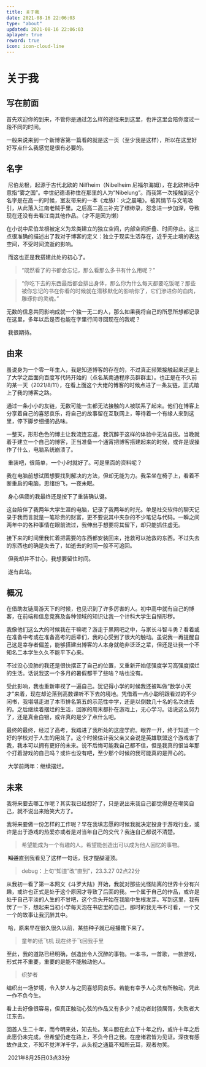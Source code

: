 ```yaml
---
title: 关于我
date: 2021-08-16 22:06:03
type: "about"
updated: 2021-08-16 22:06:03
aplayer: true
reward: true
icon: icon-cloud-line
---
```


# 关于我

## 写在前面

​		首先欢迎你的到来，不管你是通过怎么样的途径来到这里，也许这里会陪你度过一段不同的时间。

​		一般来说来到一个新博客第一篇看的就是这一页（至少我是这样），所以在这里好好写点什么我感觉是很有必要的。

## 名字

​		尼伯龙根，起源于古代北欧的 Nilfheim（Nibelheim 尼福尔海姆），在北欧神话中意指“雾之国”。中世纪德语称住在那里的人为“Nibelung”。而我第一次接触到这个名字是在高一的时候，室友带来的一本《龙族Ⅰ：火之晨曦》。被其情节与文笔吸引，从此落入江南老贼手里。之后高二高三补完了缥缈录，怨念进一步加深，导致现在还没有去看江南其他作品。（才不是因为懒）

​		在小说中尼伯龙根被定义为龙类建立的独立空间，内部空间折叠、时间停止。这三点很准确的描述出了我对于博客的定义：独立于现实生活存在，近乎无止境的表达空间，不受时间流逝的影响。

​		而这也正是我搭建此处的初心了。

> “既然看了的书都会忘记，那么看那么多书有什么用呢？”

> “你吃下去的东西最后都会排出身体，那么你为什么每天都要吃饭呢？那些被你忘记的书在你看的时候就在潜移默化的影响你了，它们渗进你的血肉，雕琢你的灵魂。”

​		无数的信息共同影响成就一个独一无二的人，那么如果我将自己的所思所想都记录在这里，多年以后是否也能在字里行间寻回现在的我呢？

​		我很期待。

## 由来

​		虽说身为一个零一年生人，我是知道博客的存在的，不过真正频繁接触起来还是上了大学之后面向百度写代码开始的（点名某南通程序员群群主）。也正是在不久前的某一天（2021/8/11），在看上面这个大佬的博客的时候点进了一条友链，正式踏上了我的博客之路。

​		通过一条小小的友链，无数可能一生都无法接触的人被联系了起来。他们在博客上分享着自己的喜怒哀乐，将自己的故事留在互联网上，等待着一个有缘人来到这里，停下脚步细细的品味。

​		一整天，形形色色的博主让我流连忘返，我沉醉于这样的体验中无法自拔。当晚就着手建立一个自己的博客，正当准备一个通宵把博客搭建起来的时候，或许是误操作了什么，电脑系统崩溃了。

​		重装吧，很简单，一个小时就好了。可是里面的资料呢？

​		我在电脑前想试图想要找到解决的方法，但却无能为力。我呆坐在椅子上，看着不断重启的电脑，思绪纷飞，一夜未眠。

​		身心俱疲的我最终还是按下了重装确认键。

​		这台陪伴了我两年大学生涯的电脑，记录了我两年的时光。单是社交软件的聊天记录于我而言就是一笔珍贵的财富，更不要说其中夹杂的不少笔记与代码。一瞬之间两年中的各种事情在眼前流过，我伸出手想要将其留下，却只能抓住虚无。

​		接下来的时间里我忙着把需要的东西都安装回来，抢救可以抢救的东西。不过失去的东西也的确是失去了，如逝去的时间一般不可追回。

​		但我却并不甘心，我想要留住时间。

​		遂有此站。

## 概况

​		在借助友链周游天下的时候，也见识到了许多厉害的人。初中高中就有自己的博客，在前端和信息竞赛及各种领域的知识让我一个计科大学生自惭形秽。

​		我像他们这么大的时候我在干嘛呢？游走于黑网吧之中，与家长斗智斗勇？看着或在准备中考或在准备高考的后辈们，我的心受到了很大的触动。虽说我一再提醒自己这是幸存者偏差，能够搭建出博客的人本身就绝非泛泛之辈，但还是让我一个不知名二本学生久久不能平下心来。

​		不过没心没肺的我还是很快摆正了自己的位置，又重新开始低强度学习高强度摆烂的生活。话说我这一个多月的暑假都干了些啥？啥也没有。

​		受此影响，我也重新审视了一遍自己。犹记得小学的时候我还被叫做“数学小天才”来着，现在却沦落到高数课听不下去的境地。凭借着一点小聪明跟看过的不少闲书，我堪堪走进了本市排名第五的示范性中学，还是以倒数几十名的名次进去的。之后继续着摆烂的生活，回家的周末都扑在游戏上，无心学习。话说这么努力了，还是真金白银，或许真的是少了点什么吧。

​		最终的最终，经过了高考，我踏进了我所处的这座学府。眼界一开，终于知道一个好的学校对于人生的用处了。这个时候估计我父亲又会说是英雄联盟这个游戏害了我，我本可以拥有更好的未来。说不后悔可能我自己都不信，但是我真的恨当年那个打着游戏的自己吗？或许也没有吧，至少那个时候的我可能真的是开心的。

​		大学前两年：继续摆烂。

## 		未来

​		我将来要去哪工作呢？其实我已经想好了，只是说出来我自己都觉得是在嘲笑自己，就不说出来贻笑大方了。

​		我将来要做一份怎样的工作呢？早在我填志愿的时候我就决定投身于游戏行业，或许是出于游戏的热爱亦或者是对当年自己的交代？我连自己都说不清楚。

> 希望能成为一个有趣的人。希望能创造出可以成为他人回忆的事物。

​		~~知道~~直到我看见了这样一句话，我才醍醐灌顶。

> debug：上句“知道”改“直到”，23.3.27 02点22分

​		从我初一看了第一本网文《斗罗大陆》开始，我就对那些光怪陆离的世界十分有兴趣，或许也正式是处于这个原因才导致了后面的我。一个属于自己的作品，或许是处于自己平淡的人生的不甘吧，这个念头开始在我脑中生根发芽。写到这里，我有愣了一下，想起来当初小学每天泡在书店里的自己，那时的我无书不可看，一个又一个的故事让我沉醉其中。

​		哈，原来早在很久很久以前，某些种子就已经播撒下来了。

> 童年的纸飞机 现在终于飞回我手里

​		至此，我的道路已经明确，创造出令人沉醉的事物。一本书，一首歌，一款游戏，形式并不重要，重要的是能不能触动他人。

> 织梦者

​		编织出一场梦境，令入梦人与之同喜怒同哀乐。若能有幸予人心灵有所触动，凭此一作不负今生。

​		看上去好像很容易，但真正触动心弦的作品又有多少？成功者封狼居胥，失败者大江东去。

​		回首人生二十年，而今明来处，知去处。某斗胆在此立下十年之约，或许十年之后此愿仍未完成，但希望仍走在路上，不负今日之我。在座诸君皆为见证。深夜有感故作此文，不知不觉洋洋千字，从头视之通篇不知所云耳，观者勿笑。



​																2021年8月25日03点33分

​		

​		